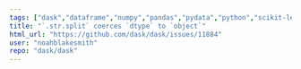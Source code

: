 ```yaml
---
tags: ["dask","dataframe","numpy","pandas","pydata","python","scikit-learn","scipy"]
title: "`.str.split` coerces `dtype` to `object`"
html_url: "https://github.com/dask/dask/issues/11884"
user: "noahblakesmith"
repo: "dask/dask"
---
```



